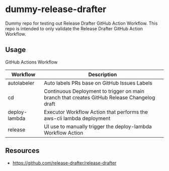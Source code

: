 # dummy-release-drafter

Dummy repo for testing out Release Drafter GitHub Action Workflow. This repo is intended to only validate the Release Drafter GitHub Action Workflow.

## Usage

GitHub Actions Workflow

| Workflow | Description |
|----------|----------|
| autolabeler | Auto labels PRs base on GitHub Issues Labels |
| cd   | Continuous Deployment to trigger on main branch that creates GitHub Release Changelog draft |
| deploy-lambda | Executor Workflow Action that performs the aws-cli lambda deployment |
| release | UI use to manually trigger the deploy-lambda Workflow Action |

## Resources

- https://github.com/release-drafter/release-drafter
